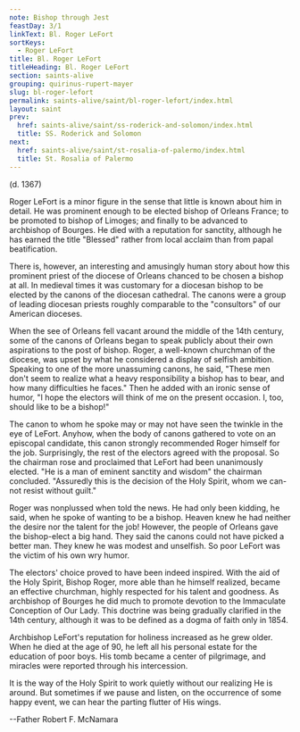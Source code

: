 ```yaml
---
note: Bishop through Jest
feastDay: 3/1
linkText: Bl. Roger LeFort
sortKeys:
  - Roger LeFort
title: Bl. Roger LeFort
titleHeading: Bl. Roger LeFort
section: saints-alive
grouping: quirinus-rupert-mayer
slug: bl-roger-lefort
permalink: saints-alive/saint/bl-roger-lefort/index.html
layout: saint
prev:
  href: saints-alive/saint/ss-roderick-and-solomon/index.html
  title: SS. Roderick and Solomon
next:
  href: saints-alive/saint/st-rosalia-of-palermo/index.html
  title: St. Rosalia of Palermo
---
```

(d. 1367)

Roger LeFort is a minor figure in the sense that little is known about him in detail. He was prominent enough to be elected bishop of Orleans France; to be promoted to bishop of Limoges; and finally to be advanced to archbishop of Bourges. He died with a reputation for sanctity, although he has earned the title "Blessed" rather from local acclaim than from papal beatification.

There is, however, an interesting and amusingly human story about how this prominent priest of the diocese of Orleans chanced to be chosen a bishop at all. In medieval times it was customary for a diocesan bishop to be elected by the canons of the diocesan cathedral. The canons were a group of leading diocesan priests roughly comparable to the "consultors" of our American dioceses.

When the see of Orleans fell vacant around the middle of the 14th century, some of the canons of Orleans began to speak publicly about their own aspirations to the post of bishop. Roger, a well-known churchman of the diocese, was upset by what he considered a display of selfish ambition. Speaking to one of the more unassuming canons, he said, "These men don't seem to realize what a heavy responsibility a bishop has to bear, and how many difficulties he faces." Then he added with an ironic sense of humor, "I hope the electors will think of me on the present occasion. I, too, should like to be a bishop!"

The canon to whom he spoke may or may not have seen the twinkle in the eye of LeFort. Anyhow, when the body of canons gathered to vote on an episcopal candidate, this canon strongly recommended Roger himself for the job. Surprisingly, the rest of the electors agreed with the proposal. So the chairman rose and proclaimed that LeFort had been unanimously elected. "He is a man of eminent sanctity and wisdom" the chairman concluded. "Assuredly this is the decision of the Holy Spirit, whom we can- not resist without guilt."

Roger was nonplussed when told the news. He had only been kidding, he said, when he spoke of wanting to be a bishop. Heaven knew he had neither the desire nor the talent for the job! However, the people of Orleans gave the bishop-elect a big hand. They said the canons could not have picked a better man. They knew he was modest and unselfish. So poor LeFort was the victim of his own wry humor.

The electors' choice proved to have been indeed inspired. With the aid of the Holy Spirit, Bishop Roger, more able than he himself realized, became an effective churchman, highly respected for his talent and goodness. As archbishop of Bourges he did much to promote devotion to the Immaculate Conception of Our Lady. This doctrine was being gradually clarified in the 14th century, although it was to be defined as a dogma of faith only in 1854.

Archbishop LeFort's reputation for holiness increased as he grew older. When he died at the age of 90, he left all his personal estate for the education of poor boys. His tomb became a center of pilgrimage, and miracles were reported through his intercession.

It is the way of the Holy Spirit to work quietly without our realizing He is around. But sometimes if we pause and listen, on the occurrence of some happy event, we can hear the parting flutter of His wings.

\--Father Robert F. McNamara